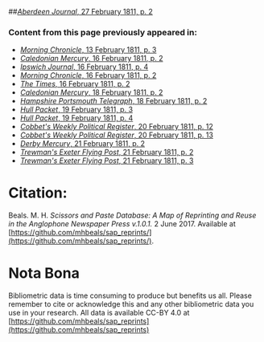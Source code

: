 ##[*Aberdeen Journal*, 27 February 1811, p. 2](https://mhbeals.github.io/sap_html/Aberdeen-Journal/Aberdeen-Journal-27-February-1811-p-2)

### Content from this page previously appeared in:
+ [*Morning Chronicle*, 13 February 1811, p. 3](https://mhbeals.github.io/sap_html/Morning-Chronicle/Morning-Chronicle-13-February-1811-p-3)
+ [*Caledonian Mercury*, 16 February 1811, p. 2](https://mhbeals.github.io/sap_html/Caledonian-Mercury/Caledonian-Mercury-16-February-1811-p-2)
+ [*Ipswich Journal*, 16 February 1811, p. 4](https://mhbeals.github.io/sap_html/Ipswich-Journal/Ipswich-Journal-16-February-1811-p-4)
+ [*Morning Chronicle*, 16 February 1811, p. 2](https://mhbeals.github.io/sap_html/Morning-Chronicle/Morning-Chronicle-16-February-1811-p-2)
+ [*The Times*, 16 February 1811, p. 2](https://mhbeals.github.io/sap_html/The-Times/The-Times-16-February-1811-p-2)
+ [*Caledonian Mercury*, 18 February 1811, p. 2](https://mhbeals.github.io/sap_html/Caledonian-Mercury/Caledonian-Mercury-18-February-1811-p-2)
+ [*Hampshire Portsmouth Telegraph*, 18 February 1811, p. 2](https://mhbeals.github.io/sap_html/Hampshire-Portsmouth-Telegraph/Hampshire-Portsmouth-Telegraph-18-February-1811-p-2)
+ [*Hull Packet*, 19 February 1811, p. 3](https://mhbeals.github.io/sap_html/Hull-Packet/Hull-Packet-19-February-1811-p-3)
+ [*Hull Packet*, 19 February 1811, p. 4](https://mhbeals.github.io/sap_html/Hull-Packet/Hull-Packet-19-February-1811-p-4)
+ [*Cobbet's Weekly Political Register*, 20 February 1811, p. 12](https://mhbeals.github.io/sap_html/Cobbet's-Weekly-Political-Register/Cobbet's-Weekly-Political-Register-20-February-1811-p-12)
+ [*Cobbet's Weekly Political Register*, 20 February 1811, p. 13](https://mhbeals.github.io/sap_html/Cobbet's-Weekly-Political-Register/Cobbet's-Weekly-Political-Register-20-February-1811-p-13)
+ [*Derby Mercury*, 21 February 1811, p. 2](https://mhbeals.github.io/sap_html/Derby-Mercury/Derby-Mercury-21-February-1811-p-2)
+ [*Trewman's Exeter Flying Post*, 21 February 1811, p. 2](https://mhbeals.github.io/sap_html/Trewman's-Exeter-Flying-Post/Trewman's-Exeter-Flying-Post-21-February-1811-p-2)
+ [*Trewman's Exeter Flying Post*, 21 February 1811, p. 3](https://mhbeals.github.io/sap_html/Trewman's-Exeter-Flying-Post/Trewman's-Exeter-Flying-Post-21-February-1811-p-3)
                    
# Citation: 

Beals. M. H. *Scissors and Paste Database: A Map of Reprinting and Reuse in the Anglophone Newspaper Press v.1.0.1.* 2 June 2017. Available at [https://github.com/mhbeals/sap_reprints/](https://github.com/mhbeals/sap_reprints/). 
                    
# Nota Bona

Bibliometric data is time consuming to produce but benefits us all. Please remember to cite or acknowledge this and any other bibliometric data you use in your research. All data is available CC-BY 4.0 at [https://github.com/mhbeals/sap_reprints](https://github.com/mhbeals/sap_reprints)